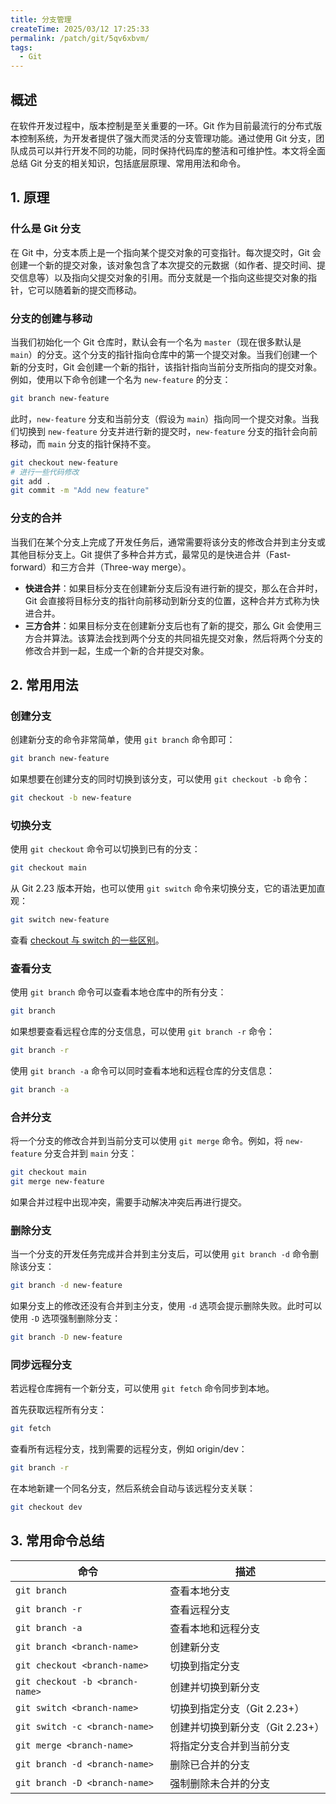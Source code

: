 ```yaml
---
title: 分支管理
createTime: 2025/03/12 17:25:33
permalink: /patch/git/5qv6xbvm/
tags:
  - Git
---
```


## 概述
在软件开发过程中，版本控制是至关重要的一环。Git 作为目前最流行的分布式版本控制系统，为开发者提供了强大而灵活的分支管理功能。通过使用 Git 分支，团队成员可以并行开发不同的功能，同时保持代码库的整洁和可维护性。本文将全面总结 Git 分支的相关知识，包括底层原理、常用用法和命令。

## 1. 原理
### 什么是 Git 分支
在 Git 中，分支本质上是一个指向某个提交对象的可变指针。每次提交时，Git 会创建一个新的提交对象，该对象包含了本次提交的元数据（如作者、提交时间、提交信息等）以及指向父提交对象的引用。而分支就是一个指向这些提交对象的指针，它可以随着新的提交而移动。

### 分支的创建与移动
当我们初始化一个 Git 仓库时，默认会有一个名为 `master`（现在很多默认是 `main`）的分支。这个分支的指针指向仓库中的第一个提交对象。当我们创建一个新的分支时，Git 会创建一个新的指针，该指针指向当前分支所指向的提交对象。例如，使用以下命令创建一个名为 `new-feature` 的分支：
```bash
git branch new-feature
```
此时，`new-feature` 分支和当前分支（假设为 `main`）指向同一个提交对象。当我们切换到 `new-feature` 分支并进行新的提交时，`new-feature` 分支的指针会向前移动，而 `main` 分支的指针保持不变。
```bash
git checkout new-feature
# 进行一些代码修改
git add .
git commit -m "Add new feature"
```

### 分支的合并
当我们在某个分支上完成了开发任务后，通常需要将该分支的修改合并到主分支或其他目标分支上。Git 提供了多种合并方式，最常见的是快进合并（Fast-forward）和三方合并（Three-way merge）。
- **快进合并**：如果目标分支在创建新分支后没有进行新的提交，那么在合并时，Git 会直接将目标分支的指针向前移动到新分支的位置，这种合并方式称为快进合并。
- **三方合并**：如果目标分支在创建新分支后也有了新的提交，那么 Git 会使用三方合并算法。该算法会找到两个分支的共同祖先提交对象，然后将两个分支的修改合并到一起，生成一个新的合并提交对象。

## 2. 常用用法
### 创建分支
创建新分支的命令非常简单，使用 `git branch` 命令即可：
```bash
git branch new-feature
```
如果想要在创建分支的同时切换到该分支，可以使用 `git checkout -b` 命令：
```bash
git checkout -b new-feature
```

### 切换分支
使用 `git checkout` 命令可以切换到已有的分支：
```bash
git checkout main
```
从 Git 2.23 版本开始，也可以使用 `git switch` 命令来切换分支，它的语法更加直观：
```bash
git switch new-feature
```
查看 [checkout 与 switch 的一些区别](switch与checkout.md)。

### 查看分支
使用 `git branch` 命令可以查看本地仓库中的所有分支：
```bash
git branch
```
如果想要查看远程仓库的分支信息，可以使用 `git branch -r` 命令：
```bash
git branch -r
```
使用 `git branch -a` 命令可以同时查看本地和远程仓库的分支信息：
```bash
git branch -a
```

### 合并分支
将一个分支的修改合并到当前分支可以使用 `git merge` 命令。例如，将 `new-feature` 分支合并到 `main` 分支：
```bash
git checkout main
git merge new-feature
```
如果合并过程中出现冲突，需要手动解决冲突后再进行提交。

### 删除分支
当一个分支的开发任务完成并合并到主分支后，可以使用 `git branch -d` 命令删除该分支：
```bash
git branch -d new-feature
```
如果分支上的修改还没有合并到主分支，使用 `-d` 选项会提示删除失败。此时可以使用 `-D` 选项强制删除分支：
```bash
git branch -D new-feature
```

### 同步远程分支
若远程仓库拥有一个新分支，可以使用 `git fetch` 命令同步到本地。

首先获取远程所有分支：
```bash
git fetch 
```
查看所有远程分支，找到需要的远程分支，例如 origin/dev：
```bash
git branch -r
```
在本地新建一个同名分支，然后系统会自动与该远程分支关联：
```bash
git checkout dev
```

## 3. 常用命令总结
| 命令 | 描述 |
| --- | --- |
| `git branch` | 查看本地分支 |
| `git branch -r` | 查看远程分支 |
| `git branch -a` | 查看本地和远程分支 |
| `git branch <branch-name>` | 创建新分支 |
| `git checkout <branch-name>` | 切换到指定分支 |
| `git checkout -b <branch-name>` | 创建并切换到新分支 |
| `git switch <branch-name>` | 切换到指定分支（Git 2.23+） |
| `git switch -c <branch-name>` | 创建并切换到新分支（Git 2.23+） |
| `git merge <branch-name>` | 将指定分支合并到当前分支 |
| `git branch -d <branch-name>` | 删除已合并的分支 |
| `git branch -D <branch-name>` | 强制删除未合并的分支 |

